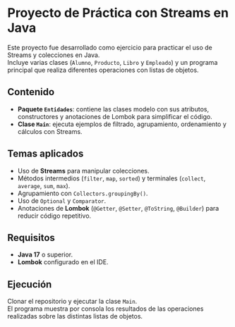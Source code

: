 # Proyecto de Práctica con Streams en Java

Este proyecto fue desarrollado como ejercicio para practicar el uso de Streams y colecciones en Java.  
Incluye varias clases (`Alumno`, `Producto`, `Libro` y `Empleado`) y un programa principal que realiza diferentes operaciones con listas de objetos.

## Contenido

- **Paquete `Entidades`**: contiene las clases modelo con sus atributos, constructores y anotaciones de Lombok para simplificar el código.
- **Clase `Main`**: ejecuta ejemplos de filtrado, agrupamiento, ordenamiento y cálculos con Streams.

## Temas aplicados

- Uso de **Streams** para manipular colecciones.
- Métodos intermedios (`filter`, `map`, `sorted`) y terminales (`collect`, `average`, `sum`, `max`).
- Agrupamiento con `Collectors.groupingBy()`.
- Uso de `Optional` y `Comparator`.
- Anotaciones de **Lombok** (`@Getter`, `@Setter`, `@ToString`, `@Builder`) para reducir código repetitivo.

## Requisitos

- **Java 17** o superior.
- **Lombok** configurado en el IDE.

## Ejecución

Clonar el repositorio y ejecutar la clase `Main`.  
El programa muestra por consola los resultados de las operaciones realizadas sobre las distintas listas de objetos.
